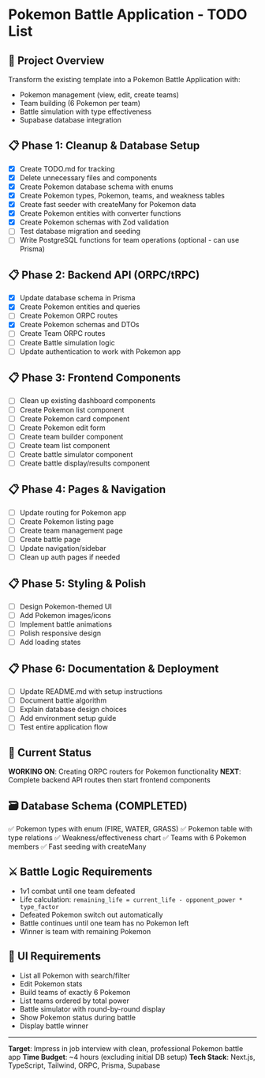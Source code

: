 # Pokemon Battle Application - TODO List

## 🎯 Project Overview
Transform the existing template into a Pokemon Battle Application with:
- Pokemon management (view, edit, create teams)
- Team building (6 Pokemon per team) 
- Battle simulation with type effectiveness
- Supabase database integration

## 📋 Phase 1: Cleanup & Database Setup
- [x] Create TODO.md for tracking
- [x] Delete unnecessary files and components  
- [x] Create Pokemon database schema with enums
- [x] Create Pokemon types, Pokemon, teams, and weakness tables
- [x] Create fast seeder with createMany for Pokemon data
- [x] Create Pokemon entities with converter functions
- [x] Create Pokemon schemas with Zod validation
- [ ] Test database migration and seeding
- [ ] Write PostgreSQL functions for team operations (optional - can use Prisma)

## 📋 Phase 2: Backend API (ORPC/tRPC) 
- [x] Update database schema in Prisma
- [x] Create Pokemon entities and queries
- [ ] Create Pokemon ORPC routes
- [x] Create Pokemon schemas and DTOs
- [ ] Create Team ORPC routes  
- [ ] Create Battle simulation logic
- [ ] Update authentication to work with Pokemon app

## 📋 Phase 3: Frontend Components
- [ ] Clean up existing dashboard components
- [ ] Create Pokemon list component
- [ ] Create Pokemon card component
- [ ] Create Pokemon edit form
- [ ] Create team builder component
- [ ] Create team list component
- [ ] Create battle simulator component
- [ ] Create battle display/results component

## 📋 Phase 4: Pages & Navigation
- [ ] Update routing for Pokemon app
- [ ] Create Pokemon listing page
- [ ] Create team management page
- [ ] Create battle page
- [ ] Update navigation/sidebar
- [ ] Clean up auth pages if needed

## 📋 Phase 5: Styling & Polish
- [ ] Design Pokemon-themed UI
- [ ] Add Pokemon images/icons
- [ ] Implement battle animations
- [ ] Polish responsive design
- [ ] Add loading states

## 📋 Phase 6: Documentation & Deployment
- [ ] Update README.md with setup instructions
- [ ] Document battle algorithm
- [ ] Explain database design choices
- [ ] Add environment setup guide
- [ ] Test entire application flow

## 🚀 Current Status
**WORKING ON**: Creating ORPC routers for Pokemon functionality
**NEXT**: Complete backend API routes then start frontend components

## 🗃️ Database Schema (COMPLETED)
✅ Pokemon types with enum (FIRE, WATER, GRASS)
✅ Pokemon table with type relations
✅ Weakness/effectiveness chart 
✅ Teams with 6 Pokemon members
✅ Fast seeding with createMany

## ⚔️ Battle Logic Requirements
- 1v1 combat until one team defeated
- Life calculation: `remaining_life = current_life - opponent_power * type_factor`
- Defeated Pokemon switch out automatically
- Battle continues until one team has no Pokemon left
- Winner is team with remaining Pokemon

## 🎨 UI Requirements
- List all Pokemon with search/filter
- Edit Pokemon stats
- Build teams of exactly 6 Pokemon  
- List teams ordered by total power
- Battle simulator with round-by-round display
- Show Pokemon status during battle
- Display battle winner

---
**Target**: Impress in job interview with clean, professional Pokemon battle app
**Time Budget**: ~4 hours (excluding initial DB setup)
**Tech Stack**: Next.js, TypeScript, Tailwind, ORPC, Prisma, Supabase 